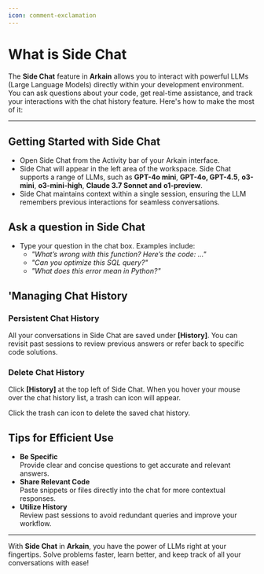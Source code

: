 ```yaml
---
icon: comment-exclamation
---
```


# What is Side Chat

The **Side Chat** feature in **Arkain** allows you to interact with powerful LLMs (Large Language Models) directly within your development environment. You can ask questions about your code, get real-time assistance, and track your interactions with the chat history feature. Here's how to make the most of it:

***

## **Getting Started with Side Chat**

* Open Side Chat from the Activity bar of your Arkain interface.
* Side Chat will appear in the left area of the workspace. Side Chat supports a range of LLMs, such as **GPT-4o mini**, **GPT-4o, GPT-4.5**, **o3-mini**, **o3-mini-high**, **Claude 3.7 Sonnet and** **o1-preview**.
* Side Chat maintains context within a single session, ensuring the LLM remembers previous interactions for seamless conversations.

## Ask a question in Side Chat

* Type your question in the chat box. Examples include:
  * _"What’s wrong with this function? Here’s the code: ..."_
  * _"Can you optimize this SQL query?"_
  * _"What does this error mean in Python?"_

## **'Managing Chat History**

### **Persistent Chat History**

All your conversations in Side Chat are saved under **\[History]**. You can revisit past sessions to review previous answers or refer back to specific code solutions.

### Delete Chat History

Click **\[History]** at the top left of Side Chat. When you hover your mouse over the chat history list, a trash can icon will appear.&#x20;

Click the trash can icon to delete the saved chat history.

## **Tips for Efficient Use**

* **Be Specific**\
  Provide clear and concise questions to get accurate and relevant answers.
* **Share Relevant Code**\
  Paste snippets or files directly into the chat for more contextual responses.
* **Utilize History**\
  Review past sessions to avoid redundant queries and improve your workflow.

***

With **Side Chat** in **Arkain**, you have the power of LLMs right at your fingertips. Solve problems faster, learn better, and keep track of all your conversations with ease!&#x20;
